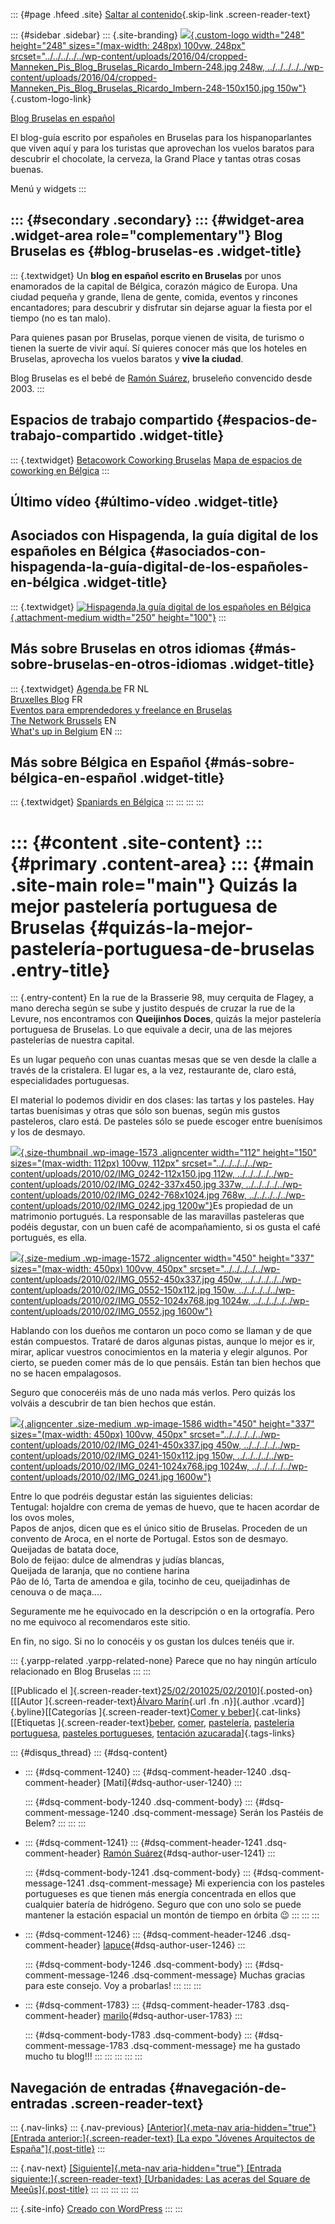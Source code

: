 ::: {#page .hfeed .site}
[Saltar al
contenido](../../../../../index.html?p=1571#content){.skip-link
.screen-reader-text}

::: {#sidebar .sidebar}
::: {.site-branding}
[![](../../../../../wp-content/uploads/2016/04/cropped-Manneken_Pis_Blog_Bruselas_Ricardo_Imbern-248.jpg){.custom-logo
width="248" height="248" sizes="(max-width: 248px) 100vw, 248px"
srcset="../../../../../wp-content/uploads/2016/04/cropped-Manneken_Pis_Blog_Bruselas_Ricardo_Imbern-248.jpg 248w, ../../../../../wp-content/uploads/2016/04/cropped-Manneken_Pis_Blog_Bruselas_Ricardo_Imbern-248-150x150.jpg 150w"}](../../../../../index.html){.custom-logo-link}

[Blog Bruselas en español](../../../../../index.html)

El blog-guía escrito por españoles en Bruselas para los hispanoparlantes
que viven aquí y para los turistas que aprovechan los vuelos baratos
para descubrir el chocolate, la cerveza, la Grand Place y tantas otras
cosas buenas.

Menú y widgets
:::

::: {#secondary .secondary}
::: {#widget-area .widget-area role="complementary"}
Blog Bruselas es {#blog-bruselas-es .widget-title}
----------------

::: {.textwidget}
Un **blog en español escrito en Bruselas** por unos enamorados de la
capital de Bélgica, corazón mágico de Europa. Una ciudad pequeña y
grande, llena de gente, comida, eventos y rincones encantadores; para
descubrir y disfrutar sin dejarse aguar la fiesta por el tiempo (no es
tan malo).

Para quienes pasan por Bruselas, porque vienen de visita, de turismo o
tienen la suerte de vivir aquí. Sí quieres conocer más que los hoteles
en Bruselas, aprovecha los vuelos baratos y **vive la ciudad**.

Blog Bruselas es el bebé de [Ramón Suárez](http://www.ramonsuarez.com),
bruseleño convencido desde 2003.
:::

Espacios de trabajo compartido {#espacios-de-trabajo-compartido .widget-title}
------------------------------

::: {.textwidget}
[Betacowork Coworking Bruselas](http://www.betacowork.com) [Mapa de
espacios de coworking en Bélgica](http://coworkingbelgium.com)
:::

Último vídeo {#último-vídeo .widget-title}
------------

Asociados con Hispagenda, la guía digital de los españoles en Bélgica {#asociados-con-hispagenda-la-guía-digital-de-los-españoles-en-bélgica .widget-title}
---------------------------------------------------------------------

::: {.textwidget}
[![Hispagenda,la guía digital de los españoles en
Bélgica](../../../../../wp-content/uploads/2010/04/Hispagenda-250px.gif "Hispagenda, la guía digital de los españoles en Bélgica"){.attachment-medium
width="250" height="100"}](http://www.hispagenda.com)
:::

Más sobre Bruselas en otros idiomas {#más-sobre-bruselas-en-otros-idiomas .widget-title}
-----------------------------------

::: {.textwidget}
[Agenda.be](http://www.agenda.be) FR NL\
[Bruxelles Blog](http://www.bxlblog.be/) FR\
[Eventos para emprendedores y freelance en
Bruselas](http://www.betacowork.com/events/)\
[The Network
Brussels](http://groups.yahoo.com/group/TheNetworkBrussels/) EN\
[What\'s up in Belgium](http://www.whatsupin.be/) EN
:::

Más sobre Bélgica en Español {#más-sobre-bélgica-en-español .widget-title}
----------------------------

::: {.textwidget}
[Spaniards en Bélgica](http://www.spaniards.es/paises/belgica)
:::
:::
:::
:::

::: {#content .site-content}
::: {#primary .content-area}
::: {#main .site-main role="main"}
Quizás la mejor pastelería portuguesa de Bruselas {#quizás-la-mejor-pastelería-portuguesa-de-bruselas .entry-title}
=================================================

::: {.entry-content}
En la rue de la Brasserie 98, muy cerquita de Flagey, a mano derecha
según se sube y justito después de cruzar la rue de la Levure, nos
encontramos con **Queijinhos Doces**, quizás la mejor pastelería
portuguesa de Bruselas. Lo que equivale a decir, una de las mejores
pastelerías de nuestra capital.

Es un lugar pequeño con unas cuantas mesas que se ven desde la clalle a
través de la cristalera. El lugar es, a la vez, restaurante de, claro
está, especialidades portuguesas.

El material lo podemos dividir en dos clases: las tartas y los pasteles.
Hay tartas buenísimas y otras que sólo son buenas, según mis gustos
pasteleros, claro está. De pasteles sólo se puede escoger entre
buenísimos y los de desmayo.

[![](../../../../../wp-content/uploads/2010/02/IMG_0242-112x150.jpg){.size-thumbnail
.wp-image-1573 .aligncenter width="112" height="150"
sizes="(max-width: 112px) 100vw, 112px"
srcset="../../../../../wp-content/uploads/2010/02/IMG_0242-112x150.jpg 112w, ../../../../../wp-content/uploads/2010/02/IMG_0242-337x450.jpg 337w, ../../../../../wp-content/uploads/2010/02/IMG_0242-768x1024.jpg 768w, ../../../../../wp-content/uploads/2010/02/IMG_0242.jpg 1200w"}](http://www.blogbruselas.com/2010/02/quizas-la-mejor-pasteleria-portuguesa-de-bruselas.html/img_0242)Es
propiedad de un matrimonio portugués. La responsable de las maravillas
pasteleras que podéis degustar, con un buen café de acompañamiento, si
os gusta el café portugués, es ella.

[![](../../../../../wp-content/uploads/2010/02/IMG_0552-450x337.jpg){.size-medium
.wp-image-1572 .aligncenter width="450" height="337"
sizes="(max-width: 450px) 100vw, 450px"
srcset="../../../../../wp-content/uploads/2010/02/IMG_0552-450x337.jpg 450w, ../../../../../wp-content/uploads/2010/02/IMG_0552-150x112.jpg 150w, ../../../../../wp-content/uploads/2010/02/IMG_0552-1024x768.jpg 1024w, ../../../../../wp-content/uploads/2010/02/IMG_0552.jpg 1600w"}](http://www.blogbruselas.com/2010/02/quizas-la-mejor-pasteleria-portuguesa-de-bruselas.html/img_0552)

Hablando con los dueños me contaron un poco como se llaman y de que
están compuestos. Trataré de daros algunas pistas, aunque lo mejor es
ir, mirar, aplicar vuestros conocimientos en la materia y elegir
algunos. Por cierto, se pueden comer más de lo que pensáis. Están tan
bien hechos que no se hacen empalagosos.

Seguro que conoceréis más de uno nada más verlos. Pero quizás los
volváis a descubrir de tan bien hechos que están.

[![](../../../../../wp-content/uploads/2010/02/IMG_0241-450x337.jpg){.aligncenter
.size-medium .wp-image-1586 width="450" height="337"
sizes="(max-width: 450px) 100vw, 450px"
srcset="../../../../../wp-content/uploads/2010/02/IMG_0241-450x337.jpg 450w, ../../../../../wp-content/uploads/2010/02/IMG_0241-150x112.jpg 150w, ../../../../../wp-content/uploads/2010/02/IMG_0241-1024x768.jpg 1024w, ../../../../../wp-content/uploads/2010/02/IMG_0241.jpg 1600w"}](http://www.blogbruselas.com/2010/02/quizas-la-mejor-pasteleria-portuguesa-de-bruselas.html/img_0241)

Entre lo que podréis degustar están las siguientes delicias:\
Tentugal: hojaldre con crema de yemas de huevo, que te hacen acordar de
los ovos moles,\
Papos de anjos, dicen que es el único sitio de Bruselas. Proceden de un
convento de Aroca, en el norte de Portugal. Estos son de desmayo.\
Queijadas de batata doce,\
Bolo de feijao: dulce de almendras y judías blancas,\
Queijada de laranja, que no contiene harina\
Pâo de ló, Tarta de amendoa e gila, tocinho de ceu, queijadinhas de
cenouva o de maça....

Seguramente me he equivocado en la descripción o en la ortografía. Pero
no me equivoco al recomendaros este sitio.

En fin, no sigo. Si no lo conocéis y os gustan los dulces tenéis que ir.

::: {.yarpp-related .yarpp-related-none}
Parece que no hay ningún artículo relacionado en Blog Bruselas
:::
:::

[[Publicado el
]{.screen-reader-text}[25/02/201025/02/2010](../../../../../index.html?p=1571)]{.posted-on}[[[Autor
]{.screen-reader-text}[Álvaro
Marín](../../../../../index.html?author=4){.url .fn .n}]{.author
.vcard}]{.byline}[[Categorías ]{.screen-reader-text}[Comer y
beber](../../../../category/comer-y-beber/index.html)]{.cat-links}[[Etiquetas
]{.screen-reader-text}[beber](../../../../tag/beber/index.html),
[comer](../../../../tag/comer/index.html),
[pastelería](../../../../tag/pasteleria/index.html), [pasteleria
portuguesa](../../../../tag/pasteleria-portuguesa/index.html), [pasteles
portugueses](../../../../tag/pasteles-portugueses/index.html),
[tentación
azucarada](../../../../tag/tentacion-azucarada/index.html)]{.tags-links}

::: {#disqus_thread}
::: {#dsq-content}
-   ::: {#dsq-comment-1240}
    ::: {#dsq-comment-header-1240 .dsq-comment-header}
    [Mati]{#dsq-author-user-1240}
    :::

    ::: {#dsq-comment-body-1240 .dsq-comment-body}
    ::: {#dsq-comment-message-1240 .dsq-comment-message}
    Serán los Pastéis de Belem?
    :::
    :::
    :::

-   ::: {#dsq-comment-1241}
    ::: {#dsq-comment-header-1241 .dsq-comment-header}
    [Ramón
    Suárez](http://twitter.com/ramonsuarez){#dsq-author-user-1241}
    :::

    ::: {#dsq-comment-body-1241 .dsq-comment-body}
    ::: {#dsq-comment-message-1241 .dsq-comment-message}
    Mi experiencia con los pasteles portugueses es que tienen más
    energía concentrada en ellos que cualquier batería de hidrógeno.
    Seguro que con uno solo se puede mantener la estación espacial un
    montón de tiempo en órbita 😉
    :::
    :::
    :::

-   ::: {#dsq-comment-1246}
    ::: {#dsq-comment-header-1246 .dsq-comment-header}
    [lapuce](http://lapuce.wordpress.com){#dsq-author-user-1246}
    :::

    ::: {#dsq-comment-body-1246 .dsq-comment-body}
    ::: {#dsq-comment-message-1246 .dsq-comment-message}
    Muchas gracias para este consejo. Voy a probarlas!
    :::
    :::
    :::

-   ::: {#dsq-comment-1783}
    ::: {#dsq-comment-header-1783 .dsq-comment-header}
    [marilo](http://pandulcesyotraspalabras.blogspot.com/){#dsq-author-user-1783}
    :::

    ::: {#dsq-comment-body-1783 .dsq-comment-body}
    ::: {#dsq-comment-message-1783 .dsq-comment-message}
    me ha gustado mucho tu blog!!!
    :::
    :::
    :::
:::
:::

Navegación de entradas {#navegación-de-entradas .screen-reader-text}
----------------------

::: {.nav-links}
::: {.nav-previous}
[[Anterior]{.meta-nav aria-hidden="true"} [Entrada
anterior:]{.screen-reader-text} [La expo "Jóvenes Arquitectos de
España"]{.post-title}](../../../../../index.html?p=1543)
:::

::: {.nav-next}
[[Siguiente]{.meta-nav aria-hidden="true"} [Entrada
siguiente:]{.screen-reader-text} [Urbanidades: Las aceras del Square de
Meeûs]{.post-title}](../../../../../index.html?p=1614)
:::
:::
:::
:::
:::

::: {.site-info}
[Creado con WordPress](https://es.wordpress.org/)
:::
:::
